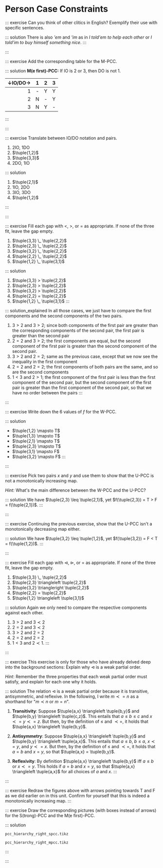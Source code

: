 # Person Case Constraints

::: exercise
Can you think of other clitics in English?
Exemplify their use with specific sentences.

::: solution
There is also *'em* and *'im* as in *I told'em to help each other* or *I told'im to buy himself something nice*.
:::

:::

::: exercise
Add the corresponding table for the M-PCC.

::: solution
**M(e first)-PCC:** If IO is 2 or 3, then DO is not 1.

$\downarrow$IO/DO$\rightarrow$ | 1 | 2 | 3
--: | :-: | :-: | :-:
1   | -   | Y   | Y
2   | N   | -   | Y
3   | N   | Y   | -

:::

:::

::: exercise
Translate between IO/DO notation and pairs.

1. 2IO, 1DO
1. $\tuple{1,2}$
1. $\tuple{3,3}$
1. 2DO, 1IO

::: solution
1. $\tuple{2,1}$
1. 1IO, 2DO
1. 3IO, 3DO
1. $\tuple{1,2}$

:::

:::

::: exercise
Fill each gap with $<$, $>$, or $=$ as appropriate.
If none of the three fit, leave the gap empty.

1. $\tuple{3,3} \_ \tuple{2,2}$
1. $\tuple{2,3} \_ \tuple{2,2}$
1. $\tuple{3,2} \_ \tuple{2,2}$
1. $\tuple{2,2} \_ \tuple{2,2}$
1. $\tuple{1,2} \_ \tuple{3,1}$

::: solution
1. $\tuple{3,3} > \tuple{2,2}$
1. $\tuple{2,3} > \tuple{2,2}$
1. $\tuple{3,2} > \tuple{2,2}$
1. $\tuple{2,2} = \tuple{2,2}$
1. $\tuple{1,2} \_ \tuple{3,1}$
:::

::: solution_explained
In all those cases, we just have to compare the first components and the second components of the two pairs.

1. $3 > 2$ and $3 > 2$; since both components of the first pair are greater than the corresponding components of the second pair, the first pair is greater than the second pair
1. $2 = 2$ and $3 > 2$; the first components are equal, but the second component of the first pair is greater than the second component of the second pair.
1. $3 > 2$ and $2 = 2$; same as the previous case, except that we now see the inequality in the first component
1. $2 = 2$ and $2 = 2$; the first components of both pairs are the same, and so are the second components
1. $1 < 3$ and $2 > 1$; the first component of the first pair is less than the first component of the second pair, but the second component of the first pair is greater than the first component of the second pair, so that we have no order between the pairs
:::

:::

::: exercise
Write down the 6 values of $f$ for the W-PCC.

::: solution
- $\tuple{1,2} \mapsto T$
- $\tuple{1,3} \mapsto T$
- $\tuple{2,1} \mapsto T$
- $\tuple{2,3} \mapsto T$
- $\tuple{3,1} \mapsto F$
- $\tuple{3,2} \mapsto F$
:::

:::

::: exercise
Pick two pairs $x$ and $y$ and use them to show that the U-PCC is not a monotonically increasing map.

*Hint:* What's the main difference between the W-PCC and the U-PCC?

::: solution
We have $\tuple{2,3} \leq \tuple{2,1}$, yet $f(\tuple{2,3}) = T > F = f(\tuple{2,1})$.
:::

:::

::: exercise
Continuing the previous exercise, show that the U-PCC isn't a monotonically decreasing map either.

::: solution
We have $\tuple{3,2} \leq \tuple{1,2}$, yet $f(\tuple{3,2}) = F < T = f(\tuple{1,2})$.
:::

:::

::: exercise
Fill each gap with $\triangleleft$, $\triangleright$, or $=$ as appropriate.
If none of the three fit, leave the gap empty.


1. $\tuple{3,3} \_ \tuple{2,2}$
1. $\tuple{2,3} \triangleleft \tuple{2,2}$
1. $\tuple{3,2} \triangleright \tuple{2,2}$
1. $\tuple{2,2} = \tuple{2,2}$
1. $\tuple{1,2} \triangleleft \tuple{3,1}$

::: solution
Again we only need to compare the respective components against each other.
1. $3 > 2$ and $3 \prec 2$
1. $2 = 2$ and $3 \prec 2$
1. $3 > 2$ and $2 = 2$
1. $2 = 2$ and $2 = 2$
1. $1 < 3$ and $2 \prec 1$.
:::

:::

::: exercise
This exercise is only for those who have already delved deep into the background sections:
Explain why $\triangleleft$ is a weak partial order.

*Hint*: Remember the three properties that each weak partial order must satisfy, and explain for each one why it holds.

::: solution
The relation $\triangleleft$ is a weak partial order because it is transitive, antisymmetric, and reflexive.
In the following, I write $m \prec=n$ as a shorthand for "$m \prec n$ or $m = n$".

1. **Transitivity**:
   Suppose $\tuple{a,x} \triangleleft \tuple{b,y}$ and $\tuple{b,y} \triangleleft \tuple{c,z}$.
   This entails that $a \leq b \leq c$ and $x \prec= y \prec= z$.
   But then, by the definition of $\leq$ and $\prec=$, it holds that $\tuple{a,x} \triangleleft \tuple{b,y}$.

1. **Antisymmetry**:
   Suppose $\tuple{a,x} \triangleleft \tuple{b,y}$ and $\tuple{b,y} \triangleleft \tuple{a,x}$.
   This entails that $a \leq b$, $b \leq a$, $x \prec= y$, and $y \prec= x$.
   But then, by the definition of $\leq$ and $\prec=$, it holds that $a = b$ and $x = y$, so that $\tuple{a,x} = \tuple{b,y}$.

1. **Reflexivity**:
   By definition $\tuple{a,x} \triangleleft \tuple{b,y}$ iff $a \leq b$ or $x \prec= y$.
   This holds if $a = b$ and $x = y$, so that $\tuple{a,x} \triangleleft \tuple{a,x}$ for all choices of $a$ and $x$.
:::

:::

::: exercise
Redraw the figures above with arrows pointing towards T and F as we did earlier on in this unit.
Confirm for yourself that this is indeed a monotonically increasing map.
:::

::: exercise
Draw the corresponding pictures (with boxes instead of arrows) for the S(trong)-PCC and the M(e first)-PCC.

::: solution

~~~ {.include-tikz size=mid}
pcc_hierarchy_right_spcc.tikz
~~~

~~~ {.include-tikz size=mid}
pcc_hierarchy_right_mpcc.tikz
~~~

:::

:::
